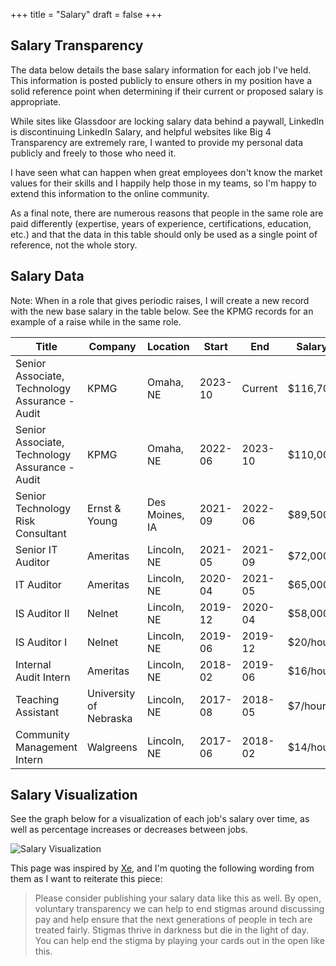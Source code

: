 +++
title = "Salary"
draft = false
+++

## Salary Transparency

The data below details the base salary information for each job I've held. This
information is posted publicly to ensure others in my position have a solid
reference point when determining if their current or proposed salary is
appropriate.

While sites like Glassdoor are locking salary data behind a paywall, LinkedIn is
discontinuing LinkedIn Salary, and helpful websites like Big 4 Transparency are
extremely rare, I wanted to provide my personal data publicly and freely to
those who need it.

I have seen what can happen when great employees don't know the market values
for their skills and I happily help those in my teams, so I'm happy to extend
this information to the online community.

As a final note, there are numerous reasons that people in the same role are
paid differently (expertise, years of experience, certifications, education,
etc.) and that the data in this table should only be used as a single point of
reference, not the whole story.

## Salary Data

Note: When in a role that gives periodic raises, I will create a new record with
the new base salary in the table below. See the KPMG records for an example of a
raise while in the same role.

| Title                                          | Company                | Location       | Start   | End     | Salary   |
| ---------------------------------------------- | ---------------------- | -------------- | ------- | ------- | -------- |
| Senior Associate, Technology Assurance - Audit | KPMG                   | Omaha, NE      | 2023-10 | Current | $116,700 |
| Senior Associate, Technology Assurance - Audit | KPMG                   | Omaha, NE      | 2022-06 | 2023-10 | $110,000 |
| Senior Technology Risk Consultant              | Ernst & Young          | Des Moines, IA | 2021-09 | 2022-06 | $89,500  |
| Senior IT Auditor                              | Ameritas               | Lincoln, NE    | 2021-05 | 2021-09 | $72,000  |
| IT Auditor                                     | Ameritas               | Lincoln, NE    | 2020-04 | 2021-05 | $65,000  |
| IS Auditor II                                  | Nelnet                 | Lincoln, NE    | 2019-12 | 2020-04 | $58,000  |
| IS Auditor I                                   | Nelnet                 | Lincoln, NE    | 2019-06 | 2019-12 | $20/hour |
| Internal Audit Intern                          | Ameritas               | Lincoln, NE    | 2018-02 | 2019-06 | $16/hour |
| Teaching Assistant                             | University of Nebraska | Lincoln, NE    | 2017-08 | 2018-05 | $7/hour  |
| Community Management Intern                    | Walgreens              | Lincoln, NE    | 2017-06 | 2018-02 | $14/hour |

## Salary Visualization

See the graph below for a visualization of each job's salary over time, as well
as percentage increases or decreases between jobs.

![Salary Visualization](https://img.cleberg.net/blog/salary/salary.png)

This page was inspired by [Xe](https://xeiaso.net/salary-transparency/), and I'm
quoting the following wording from them as I want to reiterate this piece:

> Please consider publishing your salary data like this as well. By open,
> voluntary transparency we can help to end stigmas around discussing pay and
> help ensure that the next generations of people in tech are treated fairly.
> Stigmas thrive in darkness but die in the light of day. You can help end the
> stigma by playing your cards out in the open like this.
